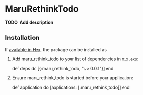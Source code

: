 # MaruRethinkTodo

**TODO: Add description**

## Installation

If [available in Hex](https://hex.pm/docs/publish), the package can be installed as:

  1. Add maru_rethink_todo to your list of dependencies in `mix.exs`:

        def deps do
          [{:maru_rethink_todo, "~> 0.0.1"}]
        end

  2. Ensure maru_rethink_todo is started before your application:

        def application do
          [applications: [:maru_rethink_todo]]
        end

